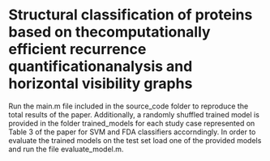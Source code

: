 # Structural classification of proteins based on thecomputationally efficient recurrence quantificationanalysis and horizontal visibility graphs

Run the main.m file included in the source_code folder to reproduce the total results of the paper. Additionally, a randomly shuffled trained model is provided in the folder trained_models for each study case represented on Table 3 of the paper for SVM and FDA classifiers accorndingly. In order to evaluate the trained models on the test set load one of the provided models and run the file evaluate_model.m. 
